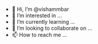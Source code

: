- 👋 Hi, I’m @vishammbar
- 👀 I’m interested in ...
- 🌱 I’m currently learning ...
- 💞️ I’m looking to collaborate on ...
- 📫 How to reach me ...

<!---
vishammbar/vishammbar is a ✨ special ✨ repository because its `README.md` (this file) appears on your GitHub profile.
You can click the Preview link to take a look at your changes.
--->

